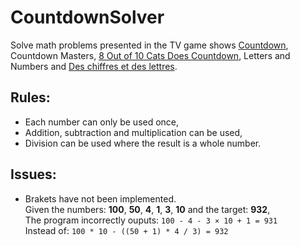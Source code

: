 # CountdownSolver
Solve math problems presented in the TV game shows [Countdown](https://en.wikipedia.org/wiki/Countdown_(game_show)#Numbers_round), Countdown Masters, [8 Out of 10 Cats Does Countdown](https://en.wikipedia.org/wiki/8_Out_of_10_Cats_Does_Countdown), Letters and Numbers and [Des chiffres et des lettres](https://en.wikipedia.org/wiki/Des_chiffres_et_des_lettres).

Rules:
---
* Each number can only be used once,
* Addition, subtraction and multiplication can be used,
* Division can be used where the result is a whole number.

Issues:
---
* Brakets have not been implemented.  
  Given the numbers: **100**, **50**, **4**, **1**, **3**, **10** and the target: **932**,  
  The program incorrectly ouputs: ```100 - 4 - 3 × 10 + 1 = 931```  
  Instead of: ```100 * 10 - ((50 + 1) * 4 / 3) = 932```
